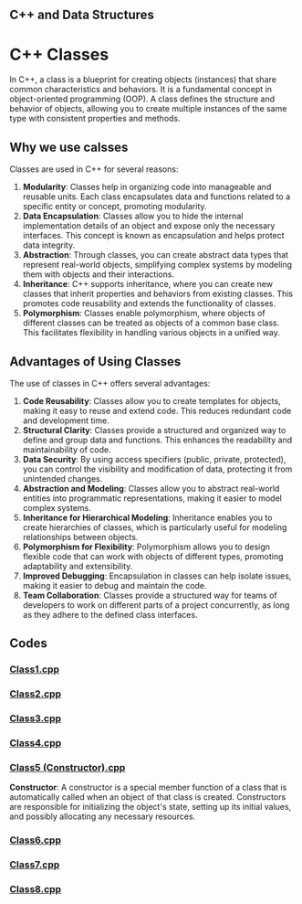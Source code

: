 ## C++ and Data Structures 
# C++ Classes

In C++, a class is a blueprint for creating objects (instances) that share common characteristics and behaviors. It is a fundamental concept in object-oriented programming (OOP). A class defines the structure and behavior of objects, allowing you to create multiple instances of the same type with consistent properties and methods.

## Why we use calsses
Classes are used in C++ for several reasons:

1. **Modularity**: Classes help in organizing code into manageable and reusable units. Each class encapsulates data and functions related to a specific entity or concept, promoting modularity.
1. **Data Encapsulation**: Classes allow you to hide the internal implementation details of an object and expose only the necessary interfaces. This concept is known as encapsulation and helps protect data integrity.
1. **Abstraction**: Through classes, you can create abstract data types that represent real-world objects, simplifying complex systems by modeling them with objects and their interactions.
1. **Inheritance**: C++ supports inheritance, where you can create new classes that inherit properties and behaviors from existing classes. This promotes code reusability and extends the functionality of classes.
1. **Polymorphism**: Classes enable polymorphism, where objects of different classes can be treated as objects of a common base class. This facilitates flexibility in handling various objects in a unified way.

## Advantages of Using Classes
The use of classes in C++ offers several advantages:

1. **Code Reusability**: Classes allow you to create templates for objects, making it easy to reuse and extend code. This reduces redundant code and development time.
1. **Structural Clarity**: Classes provide a structured and organized way to define and group data and functions. This enhances the readability and maintainability of code.
1. **Data Security**: By using access specifiers (public, private, protected), you can control the visibility and modification of data, protecting it from unintended changes.
1. **Abstraction and Modeling**: Classes allow you to abstract real-world entities into programmatic representations, making it easier to model complex systems.
1. **Inheritance for Hierarchical Modeling**: Inheritance enables you to create hierarchies of classes, which is particularly useful for modeling relationships between objects.
1. **Polymorphism for Flexibility**: Polymorphism allows you to design flexible code that can work with objects of different types, promoting adaptability and extensibility.
1. **Improved Debugging**: Encapsulation in classes can help isolate issues, making it easier to debug and maintain the code.
1. **Team Collaboration**: Classes provide a structured way for teams of developers to work on different parts of a project concurrently, as long as they adhere to the defined class interfaces.

## Codes
### [Class1.cpp](https://github.com/Nithish-1804/Classes/blob/main/Class1%20(22-08).cpp)
### [Class2.cpp](https://github.com/Nithish-1804/Classes/blob/main/Class2%20(22-08).cpp)
### [Class3.cpp](https://github.com/Nithish-1804/Classes/blob/main/Class3%20(22-08).cpp)
### [Class4.cpp](https://github.com/Nithish-1804/Classes/blob/main/Class4%20(22-08).cpp)
### [Class5 (Constructor).cpp](https://github.com/Nithish-1804/Classes/blob/main/class5constructor%20(24-08).cpp)
**Constructor**: A constructor is a special member function of a class that is automatically called when an object of that class is created. Constructors are responsible for initializing the object's state, setting up its initial values, and possibly allocating any necessary resources.
### [Class6.cpp](https://github.com/Nithish-1804/Classes/blob/main/Class6%20(24-08).cpp)
### [Class7.cpp](https://github.com/Nithish-1804/Classes/blob/main/Class7%20(31-08).cpp)
### [Class8.cpp](https://github.com/Nithish-1804/Classes/blob/main/class8%20(31-08).cpp)
